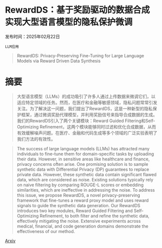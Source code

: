 # RewardDS：基于奖励驱动的数据合成实现大型语言模型的隐私保护微调

发布时间：2025年02月22日

`LLM应用`

> RewardDS: Privacy-Preserving Fine-Tuning for Large Language Models via Reward Driven Data Synthesis

# 摘要

> 大型语言模型（LLMs）的成功吸引了许多人通过上传数据来微调它们，以适应特定领域的任务。然而，在医疗和金融等敏感领域，隐私问题常常引发关注。为了解决这一问题，我们提出了RewardDS，这是一种新型的隐私保护框架，通过微调奖励代理模型，并利用奖励信号来指导合成数据的生成。我们的RewardDS引入了两个关键模块：Reward Guided Filtering和Self-Optimizing Refinement，这两个模块能够同时过滤和优化合成数据，从而有效缓解噪声问题。在医疗、金融和代码生成等多个领域的广泛实验表明了我们方法的有效性。

> The success of large language models (LLMs) has attracted many individuals to fine-tune them for domain-specific tasks by uploading their data. However, in sensitive areas like healthcare and finance, privacy concerns often arise. One promising solution is to sample synthetic data with Differential Privacy (DP) guarantees to replace private data. However, these synthetic data contain significant flawed data, which are considered as noise. Existing solutions typically rely on naive filtering by comparing ROUGE-L scores or embedding similarities, which are ineffective in addressing the noise. To address this issue, we propose RewardDS, a novel privacy-preserving framework that fine-tunes a reward proxy model and uses reward signals to guide the synthetic data generation. Our RewardDS introduces two key modules, Reward Guided Filtering and Self-Optimizing Refinement, to both filter and refine the synthetic data, effectively mitigating the noise. Extensive experiments across medical, financial, and code generation domains demonstrate the effectiveness of our method.

[Arxiv](https://arxiv.org/abs/2502.18517)